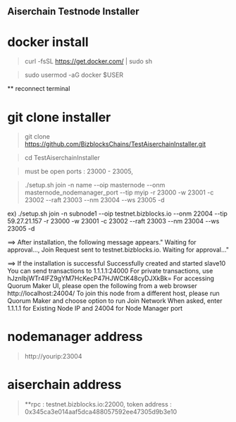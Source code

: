 ## Aiserchain Testnode Installer

# docker install
> curl -fsSL https://get.docker.com/ | sudo sh

> sudo usermod -aG docker $USER 

** reconnect terminal

# git clone installer
> git clone https://github.com/BizblocksChains/TestAiserchainInstaller.git 

> cd TestAiserchainInstaller

> must be open ports : 23000 - 23005,  

> ./setup.sh join -n name --oip masternode --onm masternode_nodemanager_port --tip myip -r 23000 -w 23001 -c 23002 --raft 23003 --nm 23004 --ws 23005 -d

ex) ./setup.sh join -n subnode1 --oip testnet.bizblocks.io --onm 22004 --tip 59.27.21.157 -r 23000 -w 23001 -c 23002 --raft 23003 --nm 23004 --ws 23005 -d

==>  After installation, the following message appears." Waiting for approval..., Join Request sent to testnet.bizblocks.io. Waiting for approval..."

==> If the installation is successful
Successfully created and started slave10
You can send transactions to 1.1.1.1:24000
For private transactions, use hJznIbjWTr4IFZ9gYM7HcKecP47HJWCtK48cyDJXkBk=
For accessing Quorum Maker UI, please open the following from a web browser http://localhost:24004/
To join this node from a different host, please run Quorum Maker and choose option to run Join Network
When asked, enter 1.1.1.1 for Existing Node IP and 24004 for Node Manager port

# nodemanager address
> http://yourip:23004

# aiserchain address
> **rpc : testnet.bizblocks.io:22000, token address : 0x345ca3e014aaf5dca488057592ee47305d9b3e10
